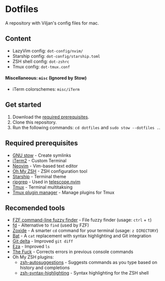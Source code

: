 # Dotfiles

A repository with Viljan's config files for mac.

## Content

- LazyVim config: `dot-config/nvim/`
- Starship config: `dot-config/starship.toml`
- ZSH shell config: `dot-zshrc`
- Tmux config: `dot-tmux.conf`

#### Miscellaneous: `misc` (Ignored by Stow)

- iTerm colorschemes: `misc/iTerm`

## Get started

1. Download the [required prerequisites](#required-prerequisites).
2. Clone this repository.
3. Run the following commands: `cd dotfiles` and `sudo stow --dotfiles .`.

## Required prerequisites

- [GNU stow](https://formulae.brew.sh/formula/stow) - Create symlinks
- [iTerm2](https://iterm2.com/) - Custom Terminal
- [Neovim](https://github.com/neovim/neovim/) - Vim-based text editor
- [Oh My ZSH](https://ohmyz.sh/) - ZSH configuration tool
- [Starship](https://starship.rs/) - Terminal theme
- [ripgrep](https://github.com/BurntSushi/ripgrep) - Used in [telescope.nvim](https://github.com/nvim-telescope/telescope.nvim)
- [Tmux](https://github.com/tmux/tmux/wiki) - Terminal multitaksing
- [Tmux plugin manager](https://github.com/tmux-plugins/tpm) - Manage plugins for Tmux

## Recomended tools

- [FZF command-line fuzzy finder](https://github.com/junegunn/fzf) - File fuzzy finder (usage: `ctrl` + `t`)
- [fd](https://github.com/sharkdp/fd) - Alternative to `find` (used by FZF)
- [Zoxide](https://github.com/ajeetdsouza/zoxide/tree/main) - A smarter `cd` command for your terminal (usage: `z DIRECTORY`)
- [Bat](https://github.com/sharkdp/bat) - A `cat` replacement with syntax highlighting and Git integration
- [Git delta](https://github.com/dandavison/delta) - Improved `git diff`
- [Eza](https://github.com/eza-community/eza) - Improved `ls`
- [The Fuck](https://github.com/nvbn/thefuck) - Corrects errors in previous console commands
- Oh My ZSH plugins:
  - [zsh-autosuggestions](https://github.com/zsh-users/zsh-autosuggestions/) - Suggests commands as you type based on history and completions
  - [zsh-syntax-highlighting](https://github.com/zsh-users/zsh-syntax-highlighting) - Syntax highlighting for the ZSH shell
